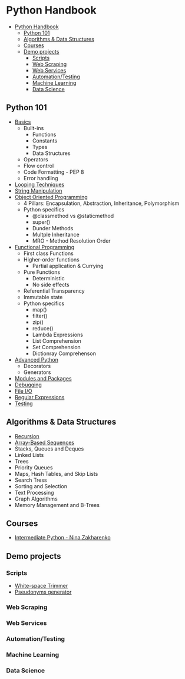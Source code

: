 # Python Handbook

- [Python Handbook](#python-handbook)
  - [Python 101](#python-101)
  - [Algorithms \& Data Structures](#algorithms--data-structures)
  - [Courses](#courses)
  - [Demo projects](#demo-projects)
    - [Scripts](#scripts)
    - [Web Scraping](#web-scraping)
    - [Web Services](#web-services)
    - [Automation/Testing](#automationtesting)
    - [Machine Learning](#machine-learning)
    - [Data Science](#data-science)

## Python 101

- [Basics](./introduction/basics)
  - Built-ins
    - Functions
    - Constants
    - Types
    - Data Structures
  - Operators
  - Flow control
  - Code Formatting - PEP 8
  - Error handling
- [Looping Techniques](./introduction/looping)
- [String Manipulation](./introduction/strings)
- [Object Oriented Programming](./introduction/oop)
  - 4 Pillars: Encapsulation, Abstraction, Inheritance, Polymorphism
  - Python specifics
    - @classmethod vs @staticmethod
    - super()
    - Dunder Methods
    - Multple Inheritance
    - MRO - Method Resolution Order
- [Functional Programming](./introduction/functional)
  - First class Functions
  - Higher-order functions
    - Partial application & Currying
  - Pure Functions
    - Deterministic
    - No side effects
  - Referential Transparency
  - Immutable state
  - Python specifics
    - map()
    - filter()
    - zip()
    - reduce()
    - Lambda Expressions
    - List Comprehension
    - Set Comprehension
    - Dictionray Comprehenson
- [Advanced Python](./introduction/advanced)
  - Decorators
  - Generators
- [Modules and Packages](./introduction/modules)
- [Debugging](./introduction/debugging)
- [File I/O](./introduction/io)
- [Regular Expressions](./introduction/regexp)
- [Testing](./introduction/testing)

## Algorithms & Data Structures

- [Recursion](./algorithms/recursion)
- [Array-Based Sequences](./algorithms/arrays)
- Stacks, Queues and Deques
- Linked Lists
- Trees
- Priority Queues
- Maps, Hash Tables, and Skip Lists
- Search Tress
- Sorting and Selection
- Text Processing
- Graph Algorithms
- Memory Management and B-Trees

## Courses

- [Intermediate Python - Nina Zakharenko](./courses/intermediate-python)

## Demo projects

### Scripts

- [White-space Trimmer](./projects/scripts/white-space-trimmer)
- [Pseudonyms generator](./projects/scripts/pseudonyms-generator)

### Web Scraping

### Web Services

### Automation/Testing

### Machine Learning

### Data Science
